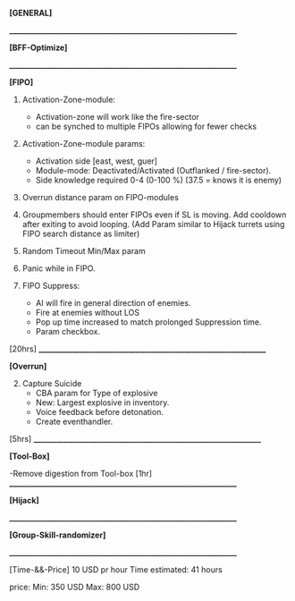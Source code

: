 **[GENERAL]**

<!-- 1) Fix the deleted units issue in zeus -->
<!-- 2) General optimizing with new knowledge on call/spawn scripts.
[8hrs] -->
**_____________________________________________________________**


 **[BFF-Optimize]**
<!-- 
1) Remove the Hunker down function. 
2) Simple BFF (Avoid cashing all the objects)
[2hrs]  -->
**_____________________________________________________________**


**[FIPO]**

1) Activation-Zone-module:
   - Activation-zone will work like the fire-sector
   - can be synched to multiple FIPOs allowing for fewer checks

2) Activation-Zone-module params:
   - Activation side [east, west, guer]
   - Module-mode: Deactivated/Activated (Outflanked / fire-sector). 
   - Side knowledge required 0-4 (0-100 %) (37.5 = knows it is enemy)

3) Overrun distance param on FIPO-modules

4) Groupmembers should enter FIPOs even if SL is moving. Add cooldown after exiting to avoid looping. 
   (Add Param  similar to Hijack turrets using FIPO search distance as limiter)

5) Random Timeout Min/Max param 

6) Panic while in FIPO.

7) FIPO Suppress:
   - AI will fire in general direction of enemies.
   - Fire at enemies without LOS
   - Pop up time increased to match prolonged Suppression time.
   - Param checkbox. 

[20hrs]
**_____________________________________________________________**


**[Overrun]**

<!-- 1) Overrun distance is 50% when indoors -->
2) Capture Suicide 
   - CBA param for Type of explosive
   - New: Largest explosive in inventory.
   - Voice feedback before detonation.
   - Create eventhandler.
<!-- 3) Turrets can be overrun -->
[5hrs]
**_____________________________________________________________**


**[Tool-Box]**

-Remove digestion from Tool-box
[1hr]
**_____________________________________________________________**


 **[Hijack]**
<!--
1) Crewmen can hijack Armour
[1hrs] -->
**_____________________________________________________________**


**[Group-Skill-randomizer]**

<!-- 1) Add param to randomize values in the skill module. 
2) Add random range coeff (Default: 0.3)
[3hrs] -->
**_____________________________________________________________**


[Time-&&-Price]
10 USD pr hour
Time estimated: 
41 hours

price:
Min: 350  USD
Max: 800 USD
